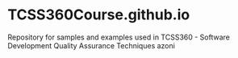 # TCSS360Course.github.io
Repository for samples and examples used in TCSS360 - Software Development Quality Assurance Techniques
azoni
